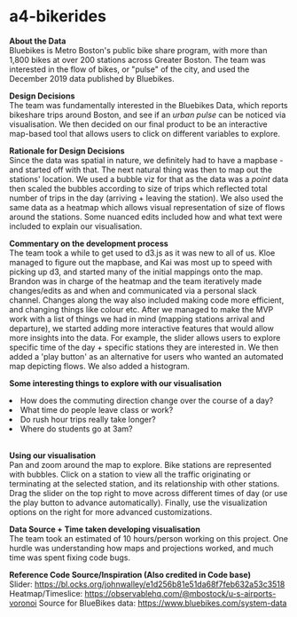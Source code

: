 # a4-bikerides
<b> About the Data </b><br>
Bluebikes is Metro Boston's public bike share program, with more than 1,800 bikes at over 200 stations across Greater Boston. 
The team was interested in the flow of bikes, or "pulse" of the city, and used the December 2019 data published by Bluebikes.

<b> Design Decisions </b><br>
The team was fundamentally interested in the Bluebikes Data, which reports bikeshare trips around Boston, and see if an <i> urban pulse</i> can be noticed via visualisation. 
We then decided on our final product to be an interactive map-based tool that allows users to click on different variables to explore.

<b> Rationale for Design Decisions </b><br>
Since the data was spatial in nature, we definitely had to have a mapbase - and started off with that.
The next natural thing was then to map out the stations' location. We used a bubble viz for that as the data was a <i>point</i> data then scaled the bubbles according to size of trips which reflected total number of trips in the day (arriving + leaving the station). We also used the same data as a heatmap which allows visual representation of size of flows around the stations. 
Some nuanced edits included how and what text were included to explain our visualisation. 

<b> Commentary on the development process </b><br>
The team took a while to get used to d3.js as it was new to all of us. Kloe managed to figure out the mapbase, and Kai was most up to speed with picking up d3, and started many of the initial mappings onto the map. Brandon was in charge of the heatmap and the team iteratively made changes/edits as and when and communicated via a personal slack channel. Changes along the way also included making code more efficient, and changing things like colour etc. After we managed to make the MVP work with a list of things we had in mind (mapping stations arrival and departure), we started adding more interactive features that would allow more insights into the data. For example, the slider allows users to explore specific time of the day + specific stations they are interested in. We then added a 'play button' as an alternative for users who wanted an automated map depicting flows. We also added a histogram. <br>


<b> Some interesting things to explore with our visualisation </b>
<li> How does the commuting direction change over the course of a day? </li>
<li> What time do people leave class or work? </li>
<li> Do rush hour trips really take longer? </li>
<li> Where do students go at 3am? </li><br>

<b> Using our visualisation </b><br>
Pan and zoom around the map to explore. Bike stations are represented with bubbles. Click on a station to view all the traffic originating or terminating at the selected station, and its relationship with other stations. Drag the slider on the top right to move across different times of day (or use the play button to advance automatically). Finally, use the visualization options on the right for more advanced customizations.

<b> Data Source + Time taken developing visualisation </b><br>
The team took an estimated of 10 hours/person working on this project. One hurdle was understanding how maps and projections worked, and much time was spent fixing code bugs.


<b> Reference Code Source/Inspiration (Also credited in Code base) </b><br>
Slider: https://bl.ocks.org/johnwalley/e1d256b81e51da68f7feb632a53c3518<br>
Heatmap/Timeslice: https://observablehq.com/@mbostock/u-s-airports-voronoi
Source for BlueBikes data: https://www.bluebikes.com/system-data




